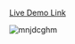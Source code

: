

<a href="https://montasirrahman.github.io/instagram_home_page_post_design/">Live Demo Link</a>


![mnjdcghm](https://user-images.githubusercontent.com/39762711/169856773-4a8bd22b-2dda-48d0-9ec1-695700399092.PNG)
